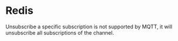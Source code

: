 # Redis

Unsubscribe a specific subscription is not supported by MQTT, it will unsubscribe all subscriptions of the channel.
